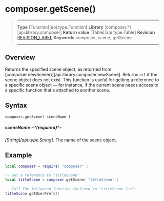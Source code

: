 
# composer.getScene()

> --------------------- ------------------------------------------------------------------------------------------
> __Type__              [Function][api.type.Function]
> __Library__           [composer.*][api.library.composer]
> __Return value__      [Table][api.type.Table]
> __Revision__          [REVISION_LABEL](REVISION_URL)
> __Keywords__          composer, scene, getScene
> --------------------- ------------------------------------------------------------------------------------------


## Overview

Returns the specified scene object, as returned from [composer.newScene()][api.library.composer.newScene]. Returns `nil` if the scene object does not exist. This function is useful for getting a reference to a specific scene object &mdash; for instance, if the current scene needs access to a specific function that's attached to another scene.

## Syntax

	composer.getScene( sceneName )

##### sceneName ~^(required)^~
_[String][api.type.String]._ The name of the scene object.


## Example

`````lua
local composer = require( "composer" )

-- Get a reference to "titleScene"
local titleScene = composer.getScene( "titleScene" )
 
-- Call the following function (defined in "titleScene.lua")
titleScene.getUserPrefs()
`````